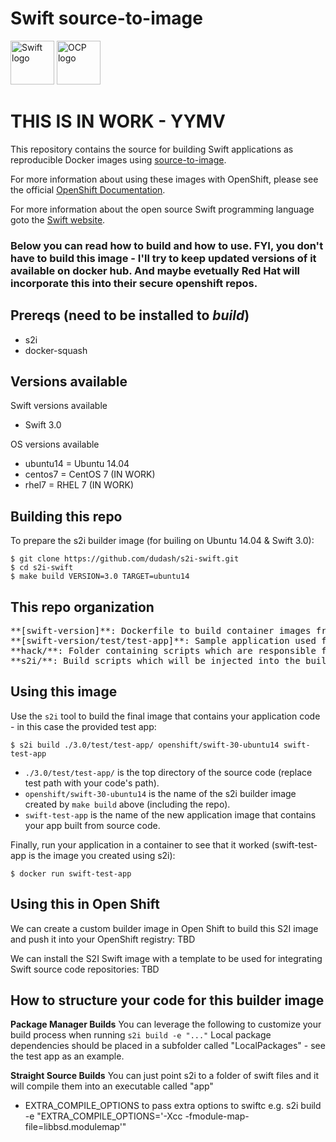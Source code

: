 Swift source-to-image
====================
<img src="https://swift.org/assets/images/swift.svg" alt="Swift logo" height="70" >
<img src="https://www.openshift.com/images/logos/openshift/Logotype_RH_OpenShift_wLogo_RGB_Gray.svg" alt="OCP logo" height="70" >

<h1>THIS IS IN WORK - YYMV</h1>

This repository contains the source for building Swift applications as reproducible Docker images using [source-to-image](https://github.com/openshift/source-to-image).

For more information about using these images with OpenShift, please see the
official [OpenShift Documentation](https://docs.openshift.org/latest/architecture/core_concepts/builds_and_image_streams.html#source-build).

For more information about the open source Swift programming language goto the [Swift website](https://swift.org).


<h3>Below you can read how to build and how to use.  FYI, you don't have to build this image - I'll try to keep updated versions of it available on docker hub.  And maybe evetually Red Hat will incorporate this into their secure openshift repos.<h3>


Prereqs (need to be installed to *build*)
---------------
* s2i
* docker-squash

Versions available
---------------
Swift versions available
* Swift 3.0

OS versions available
* ubuntu14 = Ubuntu 14.04
* centos7 = CentOS 7 (IN WORK)
* rhel7 = RHEL 7 (IN WORK)

Building this repo
---------------
To prepare the s2i builder image (for builing on Ubuntu 14.04 & Swift 3.0):
```shell
$ git clone https://github.com/dudash/s2i-swift.git
$ cd s2i-swift
$ make build VERSION=3.0 TARGET=ubuntu14
```

This repo organization
---------------
<pre>
**[swift-version]**: Dockerfile to build container images from
**[swift-version/test/test-app]**: Sample application used for tests
**hack/**: Folder containing scripts which are responsible for the build and test actions performed by the Makefile
**s2i/**: Build scripts which will be injected into the builder image and executed during application source code builds
</pre>

Using this image
---------------
Use the `s2i` tool to build the final image that contains your application code - in this case the provided test app:
```shell
$ s2i build ./3.0/test/test-app/ openshift/swift-30-ubuntu14 swift-test-app
```
* `./3.0/test/test-app/` is the top directory of the source code (replace test path with your code's path).
* `openshift/swift-30-ubuntu14` is the name of the s2i builder image created by `make build` above (including the repo).
* `swift-test-app` is the name of the new application image that contains your app built from source code.

Finally, run your application in a container to see that it worked (swift-test-app is the image you created using s2i):
```shell
$ docker run swift-test-app
```

Using this in Open Shift
---------------
We can create a custom builder image in Open Shift to build this S2I image and push it into your OpenShift registry:
TBD

We can install the S2I Swift image with a template to be used for integrating Swift source code repositories:
TBD


How to structure your code for this builder image
---------------

**Package Manager Builds**
You can leverage the following to customize your build process when running `s2i build -e "..."`
Local package dependencies should be placed in a subfolder called "LocalPackages" - see the test app as an example.

**Straight Source Builds**
You can just point s2i to a folder of swift files and it will compile them into an executable called "app"

* EXTRA_COMPILE_OPTIONS to pass extra options to swiftc
  e.g. s2i build -e "EXTRA_COMPILE_OPTIONS='-Xcc -fmodule-map-file=libbsd.modulemap'"
